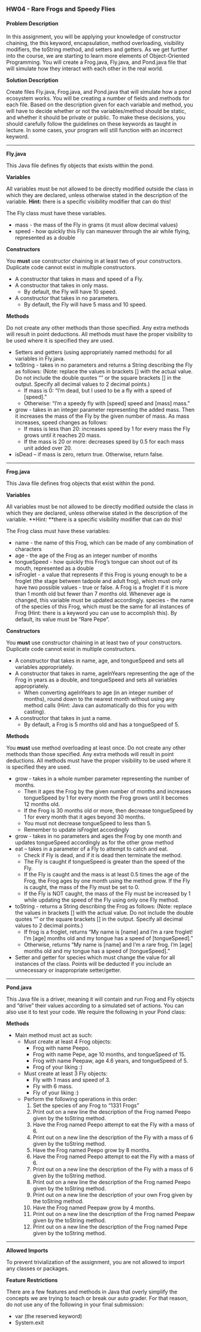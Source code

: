 ### HW04 - Rare Frogs and Speedy Flies

#### **Problem Description**

In this assignment, you will be applying your knowledge of constructor chaining, the this keyword, encapsulation, method overloading, visibility modifiers, the toString method, and setters and getters. As we get further into the course, we are starting to learn more elements of Object-Oriented Programming. You will create a Frog.java, Fly.java, and Pond.java file that will simulate how they interact with each other in the real world.

**Solution Description**

Create files Fly.java, Frog.java, and Pond.java that will simulate how a pond ecosystem works. You will be creating a number of fields and methods for each file. Based on the description given for each variable and method, you will have to decide whether or not the variables/method should be static, and whether it should be private or public. To make these decisions, you should carefully follow the guidelines on these keywords as taught in lecture. In some cases, your program will still function with an incorrect keyword.

---
**Fly.java**

This Java file defines fly objects that exists within the pond.

**Variables**

All variables must be not allowed to be directly modified outside the class in which they are declared, unless otherwise stated in the description of the variable. **Hint:** there is a specific visibility modifier that can do this!

The Fly class must have these variables.

* mass - the mass of the Fly in grams (it must allow decimal values)
* speed - how quickly this Fly can maneuver through the air while flying, represented as a double

**Constructors**

You **must** use constructor chaining in at least two of your constructors. Duplicate code cannot exist in multiple constructors.

* A constructor that takes in mass and speed of a Fly.
* A constructor that takes in only mass.
  * By default, the Fly will have 10 speed.
* A constructor that takes in no parameters.
  * By default, the Fly will have 5 mass and 10 speed.

**Methods**

Do not create any other methods than those specified. Any extra methods will result in point deductions. All methods must have the proper visibility to be used where it is specified they are used.

* Setters and getters (using appropriately named methods) for all variables in Fly.java.
* toString - takes in no parameters and returns a String describing the Fly as follows:
(Note: replace the values in brackets [] with the actual value. Do not include the double quotes “” or the square brackets [] in the output. Specify all decimal values to 2 decimal points.)
  * If mass is 0: “I’m dead, but I used to be a fly with a speed of [speed].”
  * Otherwise: “I’m a speedy fly with [speed] speed and [mass] mass.”
* grow - takes in an integer parameter representing the added mass. Then it increases the mass of the Fly by the given number of mass. As mass increases, speed changes as follows:
  * If mass is less than 20: increases speed by 1 for every mass the Fly grows until it reaches 20 mass.
  * If the mass is 20 or more: decreases speed by 0.5 for each mass unit added over 20.
* isDead – if mass is zero, return true. Otherwise, return false.
---
**Frog.java**

This Java file defines frog objects that exist within the pond.

**Variables**

All variables must be not allowed to be directly modified outside the class in which they are declared, unless otherwise stated in the description of the variable. **Hint: **there is a specific visibility modifier that can do this!

The Frog class must have these variables:

* name - the name of this Frog, which can be made of any combination of characters
* age - the age of the Frog as an integer number of months
* tongueSpeed - how quickly this Frog’s tongue can shoot out of its mouth, represented as a double
* isFroglet - a value that represents if this Frog is young enough to be a froglet (the stage between tadpole and adult frog), which must only have two possible values - true or false. A Frog is a froglet if it is more than 1 month old but fewer than 7 months old. Whenever age is changed, this variable must be updated accordingly.
species - the name of the species of this Frog, which must be the same for all instances of Frog (Hint: there is a keyword you can use to accomplish this). By default, its value must be “Rare Pepe”.

**Constructors**

You **must** use constructor chaining in at least two of your constructors. Duplicate code cannot exist in multiple constructors.

* A constructor that takes in name, age, and tongueSpeed and sets all variables appropriately.
* A constructor that takes in name, ageInYears representing the age of the Frog in years as a double, and tongueSpeed and sets all variables appropriately.
  * When converting ageInYears to age (in an integer number of months), round down to the nearest month without using any method calls (Hint: Java can automatically do this for you with casting).
* A constructor that takes in just a name.
  * By default, a Frog is 5 months old and has a tongueSpeed of 5.

**Methods**

You **must** use method overloading at least once. Do not create any other methods than those specified. Any extra methods will result in point deductions. All methods must have the proper visibility to be used where it is specified they are used.

* grow - takes in a whole number parameter representing the number of months.
  * Then it ages the Frog by the given number of months and increases tongueSpeed by 1 for every month the Frog grows until it becomes 12 months old.
  * If the Frog is 30 months old or more, then decrease tongueSpeed by 1 for every month that it ages beyond 30 months.
  * You must not decrease tongueSpeed to less than 5.
  * Remember to update isFroglet accordingly
* grow - takes in no parameters and ages the Frog by one month and updates tongueSpeed accordingly as for the other grow method
* eat – takes in a parameter of a Fly to attempt to catch and eat.
  * Check if Fly is dead, and if it is dead then terminate the method.
  * The Fly is caught if tongueSpeed is greater than the speed of the Fly.
  * If the Fly is caught and the mass is at least 0.5 times the age of the Frog, the Frog ages by one month using the method grow. If the Fly is caught, the mass of the Fly must be set to 0.
  * If the Fly is NOT caught, the mass of the Fly must be increased by 1 while updating the speed of the Fly using only one Fly method.
* toString - returns a String describing the Frog as follows:
(Note: replace the values in brackets [] with the actual value. Do not include the double quotes “” or the square brackets [] in the output. Specify all decimal values to 2 decimal points.)
  * If frog is a froglet, returns “My name is [name] and I’m a rare froglet! I’m [age] months old and my tongue has a speed of [tongueSpeed].”
  * Otherwise, returns “My name is [name] and I’m a rare frog. I’m [age] months old and my tongue has a speed of [tongueSpeed].”
* Setter and getter for species which must change the value for all instances of the class. Points will be deducted if you include an unnecessary or inappropriate setter/getter.
---
**Pond.java**

This Java file is a driver, meaning it will contain and run Frog and Fly objects and “drive” their values according to a simulated set of actions. You can also use it to test your code. We require the following in your Pond class:

**Methods**

* Main method must act as such:
  * Must create at least 4 Frog objects:
    * Frog with name Peepo.
    * Frog with name Pepe, age 10 months, and tongueSpeed of 15.
    * Frog with name Peepaw, age 4.6 years, and tongueSpeed of 5.
    * Frog of your liking :)
  * Must create at least 3 Fly objects:
    * Fly with 1 mass and speed of 3.
    * Fly with 6 mass.
    * Fly of your liking :)
  * Perform the following operations in this order:
    1. Set the species of any Frog to “1331 Frogs”
    2. Print out on a new line the description of the Frog named Peepo given by the toString method.
    3. Have the Frog named Peepo attempt to eat the Fly with a mass of 6.
    4. Print out on a new line the description of the Fly with a mass of 6 given by the toString method.
    5. Have the Frog named Peepo grow by 8 months.
    6. Have the Frog named Peepo attempt to eat the Fly with a mass of 6.
    7. Print out on a new line the description of the Fly with a mass of 6 given by the toString method.
    8. Print out on a new line the description of the Frog named Peepo given by the toString method.
    9. Print out on a new line the description of your own Frog given by the toString method.
    10. Have the Frog named Peepaw grow by 4 months.
    11. Print out on a new line the description of the Frog named Peepaw given by the toString method.
    12. Print out on a new line the description of the Frog named Pepe given by the toString method.
---
**Allowed Imports**

To prevent trivialization of the assignment, you are not allowed to import any classes or packages.


**Feature Restrictions**

There are a few features and methods in Java that overly simplify the concepts we are trying to teach or break our auto grader. For that reason, do not use any of the following in your final submission:

* var (the reserved keyword)
* System.exit
